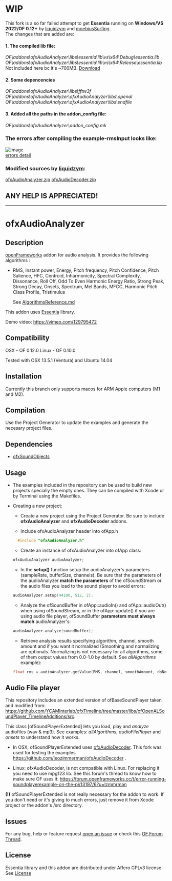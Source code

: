 # WIP

This fork is a so far failed attempt to get **Essentia** running on **Windows/VS 2022/OF 0.12+** by [liquidzym](https://github.com/liquidzym) and [moebiusSurfing](https://github.com/moebiussurfing).  
The changes that are added are:  
#### 1. The compiled lib file:
_OF\addons\ofxAudioAnalyzer\libs\essentia\lib\vs\x64\Debug\essentia.lib_  
_OF\addons\ofxAudioAnalyzer\libs\essentia\lib\vs\x64\Release\essentia.lib_  
Not included here bc it's ~700MB. [Download](https://mega.nz/file/kO93VZ6L#3CQ0rnHdDkhFka0zK42XU5LpUuKH6177ADCpbV5Rj2w)

#### 2. Some depencencies
_OF\addons\ofxAudioAnalyzer\libs\fftw3f_  
_OF\addons\ofxAudioAnalyzer\ofxAudioAnalyzer\libs\openal_  
_OF\addons\ofxAudioAnalyzer\ofxAudioAnalyzer\libs\sndfile_  

#### 3. Added all the paths in the **addon_config** file:
_OF\addons\ofxAudioAnalyzer\addon_config.mk_  

### The errors after compiling the **example-rmsInput** looks like: 
![image](https://github.com/moebiussurfing/ofxAudioAnalyzer/assets/2106149/f2a3d679-5924-42c0-a11a-fc6769a32537)  
[errors detail](https://mega.nz/file/1PtjBY7K#7jyQVxniBTBBLhsf6BJxhUCXWc8l84YaAAAAAAAAAAA)  

### Modified sources by [liquidzym](https://github.com/liquidzym):  
[ofxAudioAnalyzer.zip](https://mega.nz/file/1H0x2JoI#I3rceM5trVZIjbEatwduhjW5THd7Rfgo_zakAZ1DS8c)
[ofxAudioDecoder.zip](https://mega.nz/file/FeVwgDRQ#Y_M0GuF8tkUDFRzV9NRHPMma6suBXrwE-dnLWw53b7g)

## ANY HELP IS APPRECIATED!  


-----


# ofxAudioAnalyzer

## Description

[openFrameworks](http://openframeworks.cc/) addon for audio analysis. It provides the following algorithms :
* RMS, Instant power, Energy, Pitch frequency, Pitch Confidence, Pitch Salience, HFC, Centroid, Inharmonicity, Spectral Complexity, Dissonance, Roll Off, Odd To Even Harmonic Energy Ratio, Strong Peak, Strong Decay,  Onsets, Spectrum, Mel Bands, MFCC, Harmonic Pitch Class Profile, Tristimulus

  See [AlgorithmsReference.md](AlgorithmsReference.md)

This addon uses [Essentia](http://essentia.upf.edu/) library.

Demo video: https://vimeo.com/129795472


## Compatibility

  OSX  - OF 0.12.0 
  Linux - OF 0.10.0 

  Tested with OSX 13.5.1 (Ventura) and Ubuntu 14.04
  
## Installation

Currently this branch only supports macos for ARM Apple computers (M1 and M2).


## Compilation

Use the Project Generator to update the examples and generate the necesary project files.


## Dependencies

* [ofxSoundObjects](https://github.com/roymacdonald/ofxSoundObjects/)


## Usage

* The examples included in the repository can be used to build new projects specially the empty ones. They can be compiled with Xcode or by Terminal using the Makefiles.

* Creating a new project:

  - Create a new project using the Project Generator. Be sure to include **ofxAudioAnalyzer** and **ofxAudioDecoder** addons.

  - Include ofxAudioAnalyzer header into ofApp.h
  ```cpp
    #include "ofxAudioAnalyzer.h"
  ```
  - Create an instance of ofxAudioAnalyzer into ofApp class:
  ```cpp
  ofxAudioAnalyzer audioAnalyzer;
  ```
  - In the **setup()** function setup the audioAnalyzer's parameters (sampleRate, bufferSize, channels). Be sure that the parameters of the audioAnalyzer **match the parameters** of the ofSoundStream or the audio files you load to the sound player to avoid errors:
  ```cpp
  audioAnalyzer.setup(44100, 512, 2);
  ```
  - Analyze the ofSoundBuffer in ofApp::audioIn() and ofApp::audioOut() when using ofSoundStream, or in the ofApp::update() if you are using audio file player, ofSoundBuffer **parameters must always match** audioAnalyzer's:
  ```cpp
  audioAnalyzer.analyze(soundBuffer);
  ```

  - Retrieve analysis results specifying algorithm, channel, smooth amount and if you want it normalized (Smoothing and normalizing are optionals. Normalizing is not necessary for all algorithms, some of them output values from 0.0-1.0 by default. See *allAlgorithms* example):
  ```cpp
  float rms = audioAnalyzer.getValue(RMS, channel, smoothAmount, doNormalize);
  ```

## Audio File player

  This repository includes an extended version of ofBaseSoundPlayer taken and modified from: https://github.com/YCAMInterlab/ofxTimeline/tree/master/libs/ofOpenALSoundPlayer_TimelineAdditions/src.

  This class [ofSoundPlayerExtended] lets you load, play and *analyze* audiofiles (wav & mp3). See examples: *allAlgorithms*, *audioFilePlayer* and *onsets* to understand how it works.

  - In OSX, ofSoundPlayerExtended uses [ofxAudioDecoder](https://github.com/kylemcdonald/ofxAudioDecoder).  This fork was used for testing the examples https://github.com/leozimmerman/ofxAudioDecoder .

  - Linux: ofxAudioDecoder, is not compatible with Linux. For replacing it you need to use mpg123 lib. See this forum's thread to know how to make sure OF uses it: https://forum.openframeworks.cc/t/error-running-soundplayerexample-on-the-pi/13197/6?u=lzmmrman

**(!)** ofSoundPlayerExtended is not really necessary for the addon to work. If you don't need or it's giving to much errors, just remove it from Xcode project or the addon's /src directory.


## Issues
For any bug, help or feature request [open an  issue](https://github.com/leozimmerman/ofxAudioAnalyzer/issues)
or check this [OF Forum Thread](https://forum.openframeworks.cc/t/ofxaudioanalyzer-update/24712).

## License
Essentia library and this addon are distributed under  Affero GPLv3 license. See [License](LICENSE)
